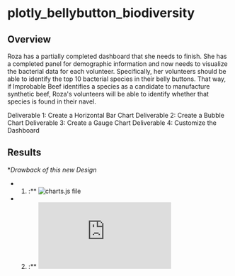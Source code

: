 # plotly_bellybutton_biodiversity

## Overview
Roza has a partially completed dashboard that she needs to finish. She has a completed panel for demographic information and now needs to visualize the bacterial data for each volunteer. Specifically, her volunteers should be able to identify the top 10 bacterial species in their belly buttons. That way, if Improbable Beef identifies a species as a candidate to manufacture synthetic beef, Roza's volunteers will be able to identify whether that species is found in their navel.

Deliverable 1: Create a Horizontal Bar Chart
Deliverable 2: Create a Bubble Chart
Deliverable 3: Create a Gauge Chart
Deliverable 4: Customize the Dashboard


## Results

**Drawback of this new Design*
* 1. :** ![charts.js file](https://github.com/dhaval-28/surfs_up/blob/main/SurfsUp_Challenge.ipynb)
* 2. :** ![index.html](https://github.com/dhaval-28/plotly_bellybutton_biodiversity/blob/main/index.html)

